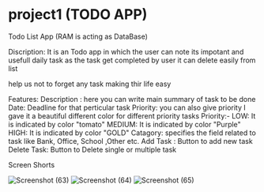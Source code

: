 # project1 (TODO APP)
Todo List App (RAM is acting as DataBase)

Discription:
It is an Todo app in which the user can note its impotant and usefull daily task
as the task get completed by user it can delete easily from list

help us not to forget any task making thir life easy

Features:
Description : here you can write main summary of task to be done
Date: Deadline for that perticular task
Priority: you can also give priority
          I gave it a beautiful different color for different priority tasks
          Priority:-
          LOW: It is indicated by color "tomato"
          MEDIUM: It is indicated by color "Purple"
          HIGH: It is indicated by color "GOLD"
Catagory: specifies the field related to task like Bank, Office, School ,Other etc.
Add Task : Button to add new task
Delete Task: Button to Delete single or multiple task 

Screen Shorts

![Screenshot (63)](https://user-images.githubusercontent.com/106695377/209963921-63bea43b-c9c3-45bb-92d1-4bc6fcea9a37.png)
![Screenshot (64)](https://user-images.githubusercontent.com/106695377/209964144-62a14496-79db-4be6-9cee-7df8fc6c8b31.png)
![Screenshot (65)](https://user-images.githubusercontent.com/106695377/209964301-ba5cc92d-b176-45e4-983a-213e88f622e0.png)
